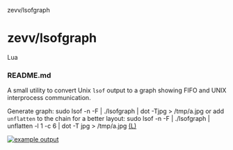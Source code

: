 zevv/lsofgraph

# zevv/lsofgraph

 Lua

###  README.md

A small utility to convert Unix `lsof` output to a graph showing FIFO and UNIX interprocess communication.

Generate graph:
sudo lsof -n -F | ./lsofgraph | dot -Tjpg > /tmp/a.jpg
or add `unflatten` to the chain for a better layout:
sudo lsof -n -F | ./lsofgraph | unflatten -l 1 -c 6 | dot -T jpg > /tmp/a.jpg
[(L)](https://github.com/zevv/lsofgraph/blob/master/example.jpg)

[![example output](../_resources/a1deb3454d01de1b00fa2531d12ecf77.jpg)](https://github.com/zevv/lsofgraph/blob/master/example.jpg)